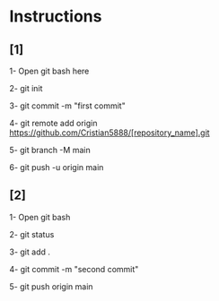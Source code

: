 # Instructions

## [1]

1- Open git bash here

2- git init

3- git commit -m "first commit"

4- git remote add origin https://github.com/Cristian5888/[repository_name].git

5- git branch -M main

6- git push -u origin main


## [2]

1- Open git bash

2- git status

3- git add .

4- git commit -m "second commit"

5- git push origin main
